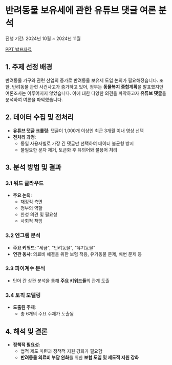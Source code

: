 # 반려동물 보유세에 관한 유튜브 댓글 여론 분석
진행 기간: 2024년 10월 ~ 2024년 11월 

[PPT 발표자료](https://github.com/Doonco/TopicModeling/blob/main/%EB%B0%98%EB%A0%A4%EB%8F%99%EB%AC%BC%EB%B3%B4%EC%9C%A0%EC%84%B8.pdf)
## 1. 주제 선정 배경

반려동물 가구와 관련 산업의 증가로 반려동물 보유세 도입 논의가 필요해졌습니다. 
또한, 반려동물 관련 사건사고가 증가하고 있어, 정부는 **동물복지 종합계획**을 발표했지만 여론조사는 이루어지지 않았습니다. 
이에 대한 다양한 의견을 파악하고자 **유튜브 댓글**을 분석하여 여론을 파악했습니다.

## 2. 데이터 수집 및 전처리

- **유튜브 댓글 크롤링**: 댓글이 1,000개 이상인 최근 3개월 이내 영상 선택
- **전처리 과정**: 
  - 동일 사용자별로 가장 긴 댓글만 선택하여 데이터 불균형 방지
  - 불필요한 문자 제거, 토큰화 후 유의어와 불용어 처리

## 3. 분석 방법 및 결과

### 3.1 워드 클라우드
- **주요 논의**: 
  - 재정적 측면
  - 정부의 역할
  - 찬성 의견 및 필요성
  - 사회적 책임

### 3.2 엔그램 분석
- **주요 키워드**: "세금", "반려동물", "유기동물"
- **연관 동사**: 의료비 해결을 위한 보험 적용, 유기동물 문제, 배변 문제 등

### 3.3 파이계수 분석
- 단어 간 상관 분석을 통해 **주요 키워드들**의 관계 도출

### 3.4 토픽 모델링
- **도출된 주제**: 
  - 총 6개의 주요 주제가 도출됨

## 4. 해석 및 결론

- **정책적 필요성**: 
  - 법적 제도 마련과 정책적 지원 강화가 필요함
  - **반려동물 의료비 부담 완화**를 위한 **보험 도입 및 제도적 지원 강화**
